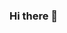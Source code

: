 ### Hi there 👋

<!--
**YasirDindar/YasirDindar** is a ✨ _special_ ✨ repository because its `README.md` (this file) appears on your GitHub profile.

Here are some ideas to get you started:

- 🔭 I’m current ly working on  Selenium testing    
- 🌱 I’m currently leaerning Selenium testinin nasıl yapıldıgını
- 📫 How to reach me: 

[<img align="left" alt="linkedin | LinkedIn" width="24px" src="https://raw.githubusercontent.com/peterthehan/peterthehan/master/assets/linkedin.svg" />][linkedin]
[<img align="left" height="24" width="24" src="https://cdn.jsdelivr.net/npm/simple-icons@v4/icons/gmail.svg" />][gmail]
[<img align="left" alt="GitHub" width="26px" src="https://raw.githubusercontent.com/github/explore/78df643247d429f6cc873026c0622819ad797942/topics/github/github.png" />][github]
![Github stats 1](https://github-readme-stats.vercel.app/api?username=https://github.com/YasirDindar/YasirDindar&show_icons=true&theme=gradient) 

<br />

[linkedin]: https://www.linkedin.com/in/muhammed-yasir-dindar-04b153255/
[gmail]: mailto:demiribrahimtalha@gmail.com
[github]: https://github.com/YasirDindar/YasirDindar
<br />


